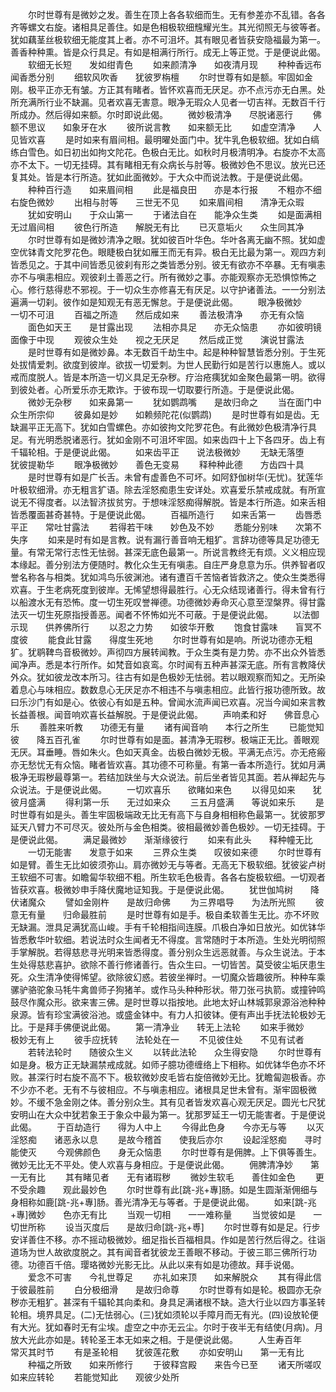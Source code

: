 <!-- { "loadSidebar": true } -->
　　尔时世尊有是微妙之发。善生在顶上各各软细而生。无有参差亦不乱错。各各齐等螺文右旋。诸相具足善住。如是色相极软细韑耀光生。其光彻照无与彼等者。犹如藕茎丝极软细无能度其上者。亦不可沮坏。其有眼见者皆获安隐福最为第一。善香种种熏。皆是众行具足。有如是相满行所行。成无上等正觉。于是便说此偈。
　　软细无长短　　发如绀青色
　　如来颜清净　　如夜清月现
　　种种香远布　　闻香悉分别
　　细软风吹香　　犹彼罗栴檀
　　尔时世尊有如是额。牢固如金刚。极平正亦无有皱。方正其有睹者。皆怀欢喜而无厌足。亦不点污亦无白黑。处所充满所行业不缺漏。见者欢喜无害意。眼净无瑕众人见者一切吉祥。无数百千行所成办。然后得如来额。尔时即说此偈。
　　微妙极清净　　尽脱诸恶行
　　佛额不思议　　如象牙在水
　　彼所说言教　　如来额无比
　　如虚空清净　　人见皆欢喜
　　是时如来有眉间相。最明曜处面门中。犹牛乳色极软细。犹如白缟练白雪色。如日初出如拘文陀花。色极白无比。如秋时月极清明净。右旋亦不太高亦不太下。一切无挂碍。其有睹相无有众病长与肘等。极微妙色不思议。放光已还复其处。皆是本行所造。犹如此面微妙。于大众中而说法教。于是便说此偈。
　　种种百行造　　如来眉间相
　　此是福良田　　亦是本行报
　　不粗亦不细　　右旋色微妙
　　出相与肘等　　三世无不见
　　如来眉间相　　清净无众瑕
　　犹如安明山　　于众山第一
　　于诸法自在　　能净众生类
　　如是面满相　　无过眉间相
　　彼色行所造　　解脱无有比
　　已灭意垢火　　众生同其净
　　尔时世尊有如是微妙清净之眼。犹如彼百叶华色。华叶各离无幽不照。犹如虚空优钵青文陀罗花色。眼睫极白犹如雁王而无有异。极白无比最为第一。观四方刹皆悉见之。于其中间皆悉见彼刹有形之类皆悉分别。彼无有欲亦不卒暴。无有嗔恚亦不与嗔恚相应。观彼刹土善恶之行。所有微妙之事。亦能观察亦无恐惧惊怖之心。修行慈得悲不邪视。于一切众生亦修喜无有厌足。以守护诸善法。一一分别法遍满一切刹。彼作如是知观无有恶无懈怠。于是便说此偈。
　　眼净极微妙　　一切不可沮
　　百福之所造　　然后成如来
　　善法极清净　　亦无有众恼
　　面色如天王　　是甘露出现
　　法相亦具足　　亦无众恼患
　　亦如彼明镜　　面像于中现
　　观彼众生处　　视之无厌足
　　然后成正觉　　演说甘露法
　　是时世尊有如是微妙鼻。本无数百千劫生中。起是种种智慧皆悉分别。于生死处拔情爱刺。欲度到彼岸。欲拔一切爱刺。为世人民勤行如是苦行以惠施人。或以戒而度脱人。皆是本所造一切义具足无杂秽。疗治疮痍犹如金聚色最第一明。欲得到彼处者。心所爱乐亦无欺诈。于彼布现一切取要行所造。于是便说此偈。
　　微妙无杂秽　　如来鼻第一
　　犹如鹦鹉嘴　　是故归命之
　　当在面门中　　众生所宗仰
　　彼鼻如是妙　　如赖频陀花(似鹦鹉)
　　是时世尊有如是齿。无缺漏平正无高下。犹如白雪螺色。亦如彼拘文陀罗花色。有此微妙色极清净行具足。有光明悉脱诸恶行。犹如金刚不可沮坏牢固。如来齿四十上下各四牙。齿上有千辐轮相。于是便说此偈。
　　如来齿平正　　说法极微妙
　　无缺无落堕　　犹彼提勒华
　　眼净极微妙　　善色无变易
　　释种种此德　　方齿四十具
　　是时世尊有如是广长舌。未曾有虚善色不可坏。如阿舒伽树华(无忧)。犹莲华叶极软细滑。亦无粗言犷语。除去淫怒痴患生安详处。欢喜爱乐禁戒成就。有所宣说无不得度者。以法智济拔贫穷。于想味淫怒痴得解脱。皆是本行所造。如来舌相皆悉覆面甚奇甚特。于是便说此偈。
　　百福所造行　　如来舌第一
　　齿唇悉平正　　常吐甘露法
　　若得若干味　　妙色及不妙
　　悉能分别味　　次第不失序
　　如来是时有如是言教。说有漏行善音响无粗犷。言辞功德等具足功德无量。有常无常行志性无怯弱。甚深无底色最第一。所说言教终无有烦。义义相应现本缘起。善分别法方便随时。教化众生无有嗔恚。自庄严身息意为乐。供养智者叹誉名称各与相类。犹如鸿鸟乐彼渊池。诸有遭百千苦恼者皆救济之。使众生类悉得欢喜。于生老病死度到彼岸。无悕望想得最胜行。心无众结现诸善行。得未曾有行以船渡水无有恐怖。度一切生死叹誉禅德。功德微妙寿命灭心意至涅槃界。得甘露法灭一切生死原指授善恶。闻者不怀怖如光不可蔽。于是便说此偈。
　　以法御示现　　供养佛所行
　　以忍之力势　　如彼华开敷
　　饱食甘露味　　盲冥不度彼
　　能食此甘露　　得度生死地
　　尔时世尊有如是响。所说功德亦无粗犷。犹鹖鞞鸟音极微妙。声彻四方展转闻教。于众生类有是力势。亦不出众外皆悉闻净声。悉是本行所作。如梵音如哀鸾。尔时闻有五种声甚深无底。所有言教降伏外众。犹如彼龙改本所习。往古有如是色极妙无怯弱。若以眼观察而知之。无所染着息心与味相应。数数息心无厌足亦不相违不与嗔恚相应。此皆行报功德所致。故曰乐沙门有如是心。依彼心有如是五种。曾闻水流声闻已欢喜。况当今闻如来言教长益善根。闻音响欢喜长益解脱。于是便说此偈。
　　声响柔和好　　佛音息心乐
　　善胜来听教　　功德无有量
　　诸有闻音响　　本行之所生
　　已能觉知彼　　降五百孔雀
　　尔时世尊有如是面。甚清净无瑕秽。极端正无比。善眼观无厌。耳垂睡。唇如朱火。色如天真金。齿极白微妙无极。平满无点污。亦无疮瘢亦无愁忧无有众恼。睹者皆欢喜。其功德不可称量。有第一香本所造行。犹如月满极净无瑕秽最尊第一。若结加趺坐与大众说法。前后坐者皆见其面。若从禅起先与众说法。于是便说此偈。
　　一切欢喜乐　　欲睹如来色
　　以得见如来　　犹彼月盛满
　　得利第一乐　　无过如来众
　　三五月盛满　　等说如来乐
　　是时世尊有如是头。善生牢固极端政无比无有高下与自身相相称色最第一。犹彼那罗延天八臂力不可尽灭。彼处所与金色相类。彼相最微妙善色极妙。一切无挂碍。于是便说此偈。
　　满足最微妙　　渐渐缘彼行
　　如来有此头　　释种幢无比
　　一切无能害　　发意于如来
　　三界众生类　　叹彼如来德
　　尔时世尊有如是臂。善生无比如彼须弥山。肩亦微妙无与等者。无高无下极软细。犹彼娑卢树王软细不可害。如瞻匐华软细不粗。所生软毛色极青。各各右旋极软细。一切观者皆获欢喜。极微妙申手降伏魔地证知我。于是便说此偈。
　　犹世伽鸠树　　降伏诸魔众
　　譬如金刚杵　　是故归命佛
　　为三界唱导　　为法所光照
　　彼意无有量　　归命最胜前
　　是时世尊有如是手。极自柔软善生无比。亦不坏败无缺漏。泄具足满犹高山峻。手有千轮相指间连膜。爪极白净如日放光。如优钵华皆悉敷华叶软细。若说法时众生闻者无不得度。言常随时于本所造。生处光明彻照手掌解脱。若得慈悲寻光明来皆悉得度。善分别众生远恶就善。与众生说法。于本生处得慈悲喜护。欲除不善行修诸善行。告众生曰。一切皆苦。莫受彼尘垢厌患生死。众生清净使得悕望。欲除彼幻惑。若彼坐禅时。一切魔众皆趣彼所。种种车乘骡驴骆驼象马牦牛禽兽师子狗猪羊。或作马头种种形状。带刀张弓执箭。或撞钟鸣鼓尽作魔众形。欲来害三佛。是时世尊以指按地。此地太好山林城郭泉源浴池种种泉源。皆有珍宝满彼浴池。或盛金钵中。有力人扣彼钵。便有声出手抚法轮极妙无比。于是拜手佛便说此偈。
　　第一清净业　　转无上法轮
　　如来手微妙　　极妙无有上
　　彼手应抚转　　法轮处在一
　　不见彼住处　　不见有试者
　　若转法轮时　　随彼众生义
　　以转此法轮　　众生得安隐
　　尔时世尊有如是身。极方正无缺漏禁戒成就。如师子臆功德缠络上下相称。如优钵华色亦不坏败。甚深行时右旋不高不下。极软微妙皮毛皆右旋倍微妙无比。犹瞻匐迦极香。亦不少亦不老。无有不与彼相应。不与嗔恚相应。诸根具足世未曾有。渐牢固极微妙。不缓不急金刚之体。善分别众生。其有见者皆发欢喜心观无厌足。圆光七尺犹安明山在大众中犹若象王于象众中最为第一。犹那罗延王一切无能害者。于是便说此偈。
　　于百劫造行　　得为人中上
　　今得此色身　　今亦无与等
　　以灭淫怒痴　　诸恶永以息
　　是故今稽首　　使我后亦尔
　　设起淫怒痴　　寻时能使灭
　　今观佛颜色　　身无众恼患
　　尔时世尊有是佣脾。上下俱等善生。微妙无比无不平处。使人欢喜与身相应。于是便说此偈。
　　佣脾清净妙　　第一无有比
　　其有睹见者　　无有诸瑕秽
　　微妙生软毛　　善住如金色
　　更不受余趣　　观此最妙色
　　尔时世尊有此[跳-兆+專]肠。如是生圆渐渐佣细与身相称如鹿[跳-兆+專]肠。善光清净无与等者。于是便说此偈。
　　如来[跳-兆+專]微妙　　色亦无有比
　　当观一切相　　一一难称量
　　当觉彼如是　　一切世所称
　　设当灭度后　　是故归命[跳-兆+尃]
　　尔时世尊有如是足。行步安详善住不移。亦不摇动极微妙。细足指长百福相具。作如是苦行然后得之。往诣道场为世人故欲度脱之。其有闻音者犹彼龙王善眼不移动。于彼三耶三佛所行功德。功德百千倍。璎珞微妙光影无比。从此以来有如是功德故。拜手说偈。
　　爱念不可害　　今礼世尊足
　　亦礼如来顶　　如来解脱众
　　其有得此信　　于彼最胜前
　　白分极细滑　　是故归命尊
　　尔时世尊有如是轮。极圆亦无杂秽亦无粗犷。甚深有千辐轮其向柔和。身具足满诸根不缺。造大行业以四方事圣转轮相。境界具足。(二)无怯弱心。(三)犹如须轮以手障月而无有光。(四)设放轮便有大光。犹如春时无有尘埃。虚空之中亦无云尘。尔时于夜半无有结使(月病)。月放大光此亦如是。转轮圣王本无如来之相。于是便说此偈。
　　人生寿百年　　常灭其时节
　　有是圣轮相　　犹彼莲花敷
　　亦如安明山　　第一无有比
　　种福之所致　　如来所修行
　　于彼释宫殿　　来告今已至
　　诸天所嗟叹　　如来应转轮
　　若能觉知此　　观彼少处所
